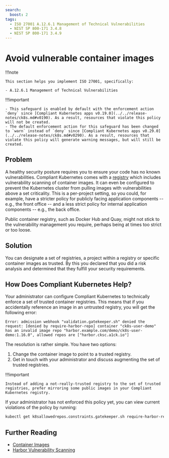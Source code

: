 ```yaml
---
search:
  boost: 2
tags:
  - ISO 27001 A.12.6.1 Management of Technical Vulnerabilities
  - NIST SP 800-171 3.4.8
  - NIST SP 800-171 3.4.9
---
```


<!--
Note to contributors: Aim for the following format.

* Title: Highlight benefit to Application Developer
* Context
* Problem
* Solution
* Error
* Resolution
-->

# Avoid vulnerable container images

!!!note

    This section helps you implement ISO 27001, specifically:

    - A.12.6.1 Management of Technical Vulnerabilities

!!!important

    - This safeguard is enabled by default with the enforcement action `deny` since [Compliant Kubernetes apps v0.19.0](../../release-notes/ck8s.md#v0190). As a result, resources that violate this policy will not be created.
    - The default enforcement action for this safeguard has been changed to `warn` instead of `deny` since [Compliant Kubernetes apps v0.29.0](../../release-notes/ck8s.md#v0290). As a result, resources that violate this policy will generate warning messages, but will still be created.

## Problem

A healthy security posture requires you to ensure your code has no known vulnerabilities. Compliant Kubernetes comes with a [registry](../registry.md) which includes vulnerability scanning of container images. It can even be configured to prevent the Kubernetes cluster from pulling images with vulnerabilities above a set criticality. This is a per-project setting, so you could, for example, have a stricter policy for publicly facing application components -- e.g., the front office -- and a less strict policy for internal application components -- e.g., the back office.

Public container registry, such as Docker Hub and Quay, might not stick to the vulnerability management you require, perhaps being at times too strict or too loose.

## Solution

You can designate a set of registries, a project within a registry or specific container images as trusted. By this you declared that you did a risk analysis and determined that they fulfill your security requirements.

## How Does Compliant Kubernetes Help?

Your administrator can configure Compliant Kubernetes to technically enforce a set of trusted container registries. This means that if you accidentally reference an image in an untrusted registry, you will get the following error:

```error
Error: admission webhook "validation.gatekeeper.sh" denied the request: [denied by require-harbor-repo] container "ck8s-user-demo" has an invalid image repo "harbor.example.com/demo/ck8s-user-demo:1.16.0", allowed repos are ["harbor.cksc.a1ck.io"]
```

The resolution is rather simple. You have two options:

1. Change the container image to point to a trusted registry.
1. Get in touch with your administrator and discuss augmenting the set of trusted registries.

!!!important

    Instead of adding a not-really-trusted registry to the set of trusted registries, prefer mirroring some public images in your Compliant Kubernetes registry.

If your administrator has not enforced this policy yet, you can view current violations of the policy by running:

```bash
kubectl get k8sallowedrepos.constraints.gatekeeper.sh require-harbor-repo -ojson | jq .status.violations
```

## Further Reading

- [Container Images](https://kubernetes.io/docs/concepts/containers/images/)
- [Harbor Vulnerability Scanning](https://goharbor.io/docs/2.4.0/administration/vulnerability-scanning/)
